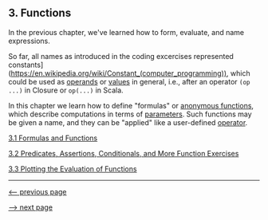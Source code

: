 ## 3. Functions

In the previous chapter, we've learned how to form, evaluate, and name expressions.

So far, all names as introduced in the coding excercises represented constants](https://en.wikipedia.org/wiki/Constant_(computer_programming)), which could be used as [operands](https://en.wikipedia.org/wiki/Operand) or [values](https://en.wikipedia.org/wiki/Value_(computer_science)) in general, i.e., after an operator `(op ...)` in Closure or `op(...)` in Scala.

In this chapter we learn how to define "formulas" or [anonymous functions](https://en.wikipedia.org/wiki/Anonymous_function), which describe computations in terms of [parameters](https://en.wikipedia.org/wiki/Parameter_(computer_programming)).  Such functions may be given a name, and they can be "applied" like a user-defined [operator](https://en.wikipedia.org/wiki/Operator_(computer_programming)).
 
[3.1 Formulas and Functions](ch3_1_formulas_and_functions.md)

[3.2 Predicates, Assertions, Conditionals, and More Function Exercises](ch3_2_more_function_exercises.md)

[3.3 Plotting the Evaluation of Functions](ch3_3_plotting_the_evaluation_of_functions.md)

------------------

[<-- previous page](ch2_expressions.md)

[--> next page](ch3_1_formulas_and_functions.md)
